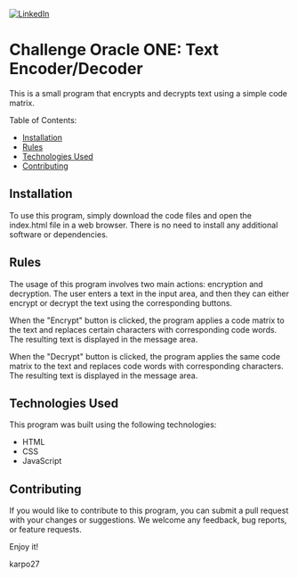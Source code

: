 [![LinkedIn](https://img.shields.io/badge/LinkedIn-0077B5?style=for-the-badge&logo=linkedin&logoColor=white)](https://www.linkedin.com/in/julian-giudice-940771a1/)

# Challenge Oracle ONE: Text Encoder/Decoder

This is a small program that encrypts and decrypts text using a simple code matrix.

Table of Contents:

- [Installation](#Installation)
- [Rules](#Rules)
- [Technologies Used](#Technologies-Used)
- [Contributing](#Contributing)

## Installation
To use this program, simply download the code files and open the index.html file in a web browser. There is no need to install any additional software or dependencies.

## Rules
The usage of this program involves two main actions: encryption and decryption. The user enters a text in the input area, and then they can either encrypt or decrypt the text using the corresponding buttons.

When the "Encrypt" button is clicked, the program applies a code matrix to the text and replaces certain characters with corresponding code words. The resulting text is displayed in the message area.

When the "Decrypt" button is clicked, the program applies the same code matrix to the text and replaces code words with corresponding characters. The resulting text is displayed in the message area.

## Technologies Used
This program was built using the following technologies:

- HTML
- CSS
- JavaScript

## Contributing
If you would like to contribute to this program, you can submit a pull request with your changes or suggestions. We welcome any feedback, bug reports, or feature requests.

Enjoy it!

karpo27
